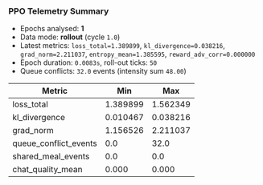 ### PPO Telemetry Summary

- Epochs analysed: **1**
- Data mode: **rollout** (cycle `1.0`)
- Latest metrics: `loss_total=1.389899`, `kl_divergence=0.038216`, `grad_norm=2.211037`, `entropy_mean=1.385595`, `reward_adv_corr=0.000000`
- Epoch duration: `0.0083s`, roll-out ticks: `50`
- Queue conflicts: `32.0` events (intensity sum `48.00`)

| Metric | Min | Max |
| --- | --- | --- |
| loss_total | 1.389899 | 1.562349 |
| kl_divergence | 0.010467 | 0.038216 |
| grad_norm | 1.156526 | 2.211037 |
| queue_conflict_events | 0.0 | 32.0 |
| shared_meal_events | 0.0 | 0.0 |
| chat_quality_mean | 0.000 | 0.000 |
